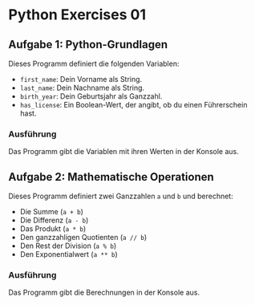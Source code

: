 # Python Exercises 01

## Aufgabe 1: Python-Grundlagen

Dieses Programm definiert die folgenden Variablen:
- `first_name`: Dein Vorname als String.
- `last_name`: Dein Nachname als String.
- `birth_year`: Dein Geburtsjahr als Ganzzahl.
- `has_license`: Ein Boolean-Wert, der angibt, ob du einen Führerschein hast.

### Ausführung
Das Programm gibt die Variablen mit ihren Werten in der Konsole aus.

## Aufgabe 2: Mathematische Operationen

Dieses Programm definiert zwei Ganzzahlen `a` und `b` und berechnet:
- Die Summe (`a + b`)
- Die Differenz (`a - b`)
- Das Produkt (`a * b`)
- Den ganzzahligen Quotienten (`a // b`)
- Den Rest der Division (`a % b`)
- Den Exponentialwert (`a ** b`)

### Ausführung
Das Programm gibt die Berechnungen in der Konsole aus.



